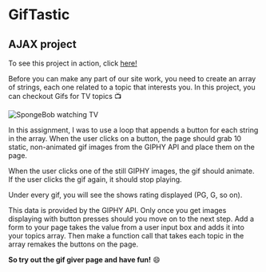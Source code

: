 # GifTastic
## AJAX project

To see this project in action, click [here!](https://michjmend.github.io/GifTastic/)

Before you can make any part of our site work, you need to create an array of strings, each one related to a topic that interests you. In this project, you can checkout Gifs for TV topics :tv:

![SpongeBob watching TV](./GifTastic/watch-spongebob-12.png)

In this assignment, I was to use a loop that appends a button for each string in the array.
When the user clicks on a button, the page should grab 10 static, non-animated gif images from the GIPHY API and place them on the page.

When the user clicks one of the still GIPHY images, the gif should animate. If the user clicks the gif again, it should stop playing.

Under every gif, you will see the shows rating displayed (PG, G, so on).

This data is provided by the GIPHY API.
Only once you get images displaying with button presses should you move on to the next step.
Add a form to your page takes the value from a user input box and adds it into your topics array. Then make a function call that takes each topic in the array remakes the buttons on the page.

**So try out the gif giver page and have fun!** :smile:

<!--
Bonus Goals
Ensure your app is fully mobile responsive.

Allow users to request additional gifs to be added to the page.

Each request should ADD 10 gifs to the page, NOT overwrite the existing gifs.
List additional metadata (title, tags, etc) for each gif in a clean and readable format.

Include a 1-click download button for each gif, this should work across device types.

Integrate this search with additional APIs such as OMDB, or Bands in Town. Be creative and build something you are proud to showcase in your portfolio

Allow users to add their favorite gifs to a favorites section.

This should persist even when they select or add a new topic.
If you are looking for a major challenge, look into making this section persist even when the page is reloaded(via localStorage or cookies). -->
